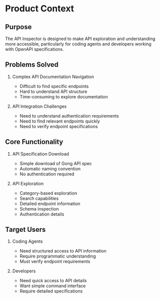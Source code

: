 # Product Context

## Purpose
The API Inspector is designed to make API exploration and understanding more accessible, particularly for coding agents and developers working with OpenAPI specifications.

## Problems Solved
1. Complex API Documentation Navigation
   - Difficult to find specific endpoints
   - Hard to understand API structure
   - Time-consuming to explore documentation

2. API Integration Challenges
   - Need to understand authentication requirements
   - Need to find relevant endpoints quickly
   - Need to verify endpoint specifications

## Core Functionality
1. API Specification Download
   - Simple download of Gong API spec
   - Automatic naming convention
   - No authentication required

2. API Exploration
   - Category-based exploration
   - Search capabilities
   - Detailed endpoint information
   - Schema inspection
   - Authentication details

## Target Users
1. Coding Agents
   - Need structured access to API information
   - Require programmatic understanding
   - Must verify endpoint requirements

2. Developers
   - Need quick access to API details
   - Want simple command interface
   - Require detailed specifications

